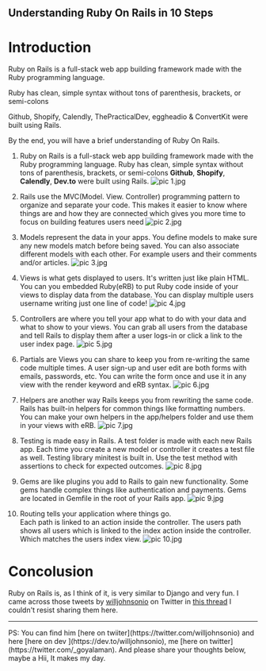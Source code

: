 ## Understanding Ruby On Rails in 10 Steps

# Introduction
Ruby on Rails is a full-stack web app building framework made with the Ruby programming language.

Ruby has clean, simple syntax without tons of parenthesis, brackets, or semi-colons

Github, Shopify, Calendly, ThePracticalDev, eggheadio & ConvertKit were built using Rails.

By the end, you will have a brief understanding of Ruby On Rails.

1. Ruby on Rails is a full-stack web app building framework made with the Ruby programming language.
Ruby has clean, simple syntax without tons of parenthesis, brackets, or semi-colons **Github**, **Shopify**, **Calendly**, **Dev.to** were built using Rails.
![pic 1.jpg](https://cdn.hashnode.com/res/hashnode/image/upload/v1609915699257/i17cg9z2O.jpeg)
2. Rails use the MVC(Model. View. Controller) programming pattern to organize and separate your code. 
This makes it easier to know where things are and how they are connected which gives you more time to focus on building features users need
![pic 2.jpg](https://cdn.hashnode.com/res/hashnode/image/upload/v1609915719653/xOrO6t54O.jpeg)

3. Models represent the data in your apps. 
You define models to make sure any new models match before being saved.
You can also associate different models with each other. For example users and their comments and/or articles.
![pic 3.jpg](https://cdn.hashnode.com/res/hashnode/image/upload/v1609915760275/Ur_bBQ8ph.jpeg)
4. Views is what gets displayed to users. It's written just like plain HTML.
You can you embedded Ruby(eRB) to put Ruby code inside of your views to display data from the database. You can display multiple users username writing just one line of code!
![pic 4.jpg](https://cdn.hashnode.com/res/hashnode/image/upload/v1609915876255/z7ljzcKCF.jpeg)

5. Controllers are where you tell your app what to do with your data and what to show to your views.
You can grab all users from the database and tell Rails to display them after a user logs-in or click a link to the user index page.
![pic 5.jpg](https://cdn.hashnode.com/res/hashnode/image/upload/v1609915894655/L5FHsKOtV.jpeg)
6. Partials are Views you can share to keep you from re-writing the same code multiple times.
A user sign-up and user edit are both forms with emails, passwords, etc.
You can write the form once and use it in any view with the render keyword and eRB syntax.
![pic 6.jpg](https://cdn.hashnode.com/res/hashnode/image/upload/v1609915886135/uzkynlCpZ.jpeg)
7. Helpers are another way Rails keeps you from rewriting the same code.
Rails has built-in helpers for common things like formatting numbers. You can make your own helpers in the app/helpers folder and use them in your views with eRB.
![pic 7.jpg](https://cdn.hashnode.com/res/hashnode/image/upload/v1609915896659/2NG1Z7WbM.jpeg)
8. Testing is made easy in Rails. 
A test folder is made with each new Rails app.
 Each time you create a new model or controller it creates a test file as well.
Testing library minitest is built in. Use the test method with assertions to check for expected outcomes.
![pic 8.jpg](https://cdn.hashnode.com/res/hashnode/image/upload/v1609915901355/JobIx4-uS.jpeg)
9. Gems are like plugins you add to Rails to gain new functionality.
Some gems handle complex things like authentication and payments. Gems are located in Gemfile in the root of your Rails app.
![pic 9.jpg](https://cdn.hashnode.com/res/hashnode/image/upload/v1609915911740/3OepEh6sK.jpeg)
10. Routing tells your application where things go.  
Each path is linked to an action inside the controller. 
The users path shows all users which is linked to the index action inside the controller.  Which matches the users index view.
![pic 10.jpg](https://cdn.hashnode.com/res/hashnode/image/upload/v1609915916169/boEpU5985.jpeg)

# Concolusion
Ruby on Rails is, as I think of it, is very similar to Django and very fun. I came across those tweets by [willjohnsonio](https://twitter.com/willjohnsonio) on Twitter in [this thread]() I couldn't resist sharing them here.
<hr>
PS: You can find him [here on twiiter](https://twitter.com/willjohnsonio) and here [here on dev ](https://dev.to/willjohnsonio), me [here on twitter](https://twitter.com/_goyalaman). And please share your thoughts below, maybe a Hii, It makes my day.


